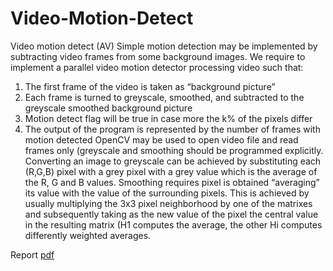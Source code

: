 # Video-Motion-Detect

Video motion detect (AV)
Simple motion detection may be implemented by subtracting video frames from some background images. We require to implement a parallel video motion detector processing video such that:
1. The first frame of the video is taken as “background picture”
2. Each frame is turned to greyscale, smoothed, and subtracted to the greyscale smoothed background picture
3. Motion detect flag will be true in case more the k% of the pixels differ
4. The output of the program is represented by the number of frames with motion detected
OpenCV may be used to open video file and read frames only (greyscale and smoothing should be programmed explicitly. Converting an image to greyscale can be achieved by substituting each (R,G,B) pixel with a grey pixel with a grey value which is the average of the R, G and B values. Smoothing requires pixel is obtained “averaging” its value with the value of the surrounding pixels. This is achieved by usually multiplying the 3x3 pixel neighborhood by one of the matrixes
and subsequently taking as the new value of the pixel the central value in the resulting matrix (H1 computes the average, the other Hi computes differently weighted averages.

Report
[pdf](https://github.com/jacons/Video-Motion-Detect/files/8855281/Report_colorized.pdf)
